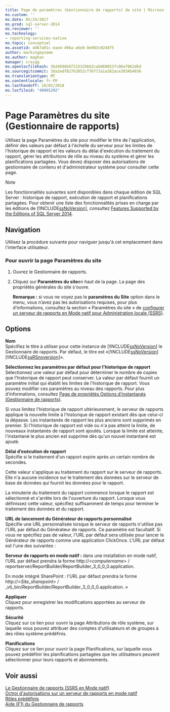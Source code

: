 ```yaml
---
title: Page de paramètres (Gestionnaire de rapports) de site | Microsoft Docs
ms.custom: ''
ms.date: 05/24/2017
ms.prod: sql-server-2014
ms.reviewer: ''
ms.technology:
- reporting-services-native
ms.topic: conceptual
ms.assetid: 4d67a01c-eae4-49ba-a6e8-8e983c0248f5
author: markingmyname
ms.author: maghan
manager: craigg
ms.openlocfilehash: 3bd40d6b97215329bb2cab060853fc06ef862dbd
ms.sourcegitcommit: 3da2edf82763852cff6772a1a282ace3034b4936
ms.translationtype: MT
ms.contentlocale: fr-FR
ms.lasthandoff: 10/02/2018
ms.locfileid: "48065292"
---
```

# <a name="site-settings-page-report-manager"></a>Page Paramètres du site (Gestionnaire de rapports)
  Utilisez la page Paramètres du site pour modifier le titre de l'application, définir des valeurs par défaut à l'échelle du serveur pour les limites de l'historique de rapport et les valeurs du délai d'exécution du traitement du rapport, gérer les attributions de rôle au niveau du système et gérer les planifications partagées. Vous devez disposer des autorisations de gestionnaire de contenu et d'administrateur système pour consulter cette page.  
  
> [!NOTE]  
>  Les fonctionnalités suivantes sont disponibles dans chaque édition de SQL Server : historique de rapport, exécution de rapport et planifications partagées. Pour obtenir une liste des fonctionnalités prises en charge par les éditions de [!INCLUDE[ssNoVersion](../includes/ssnoversion-md.md)], consultez [Features Supported by the Editions of SQL Server 2014](../../2014/getting-started/features-supported-by-the-editions-of-sql-server-2014.md).  
  
## <a name="navigation"></a>Navigation  
 Utilisez la procédure suivante pour naviguer jusqu'à cet emplacement dans l'interface utilisateur.  
  
### <a name="to-open-the-site-settings-page"></a>Pour ouvrir la page Paramètres du site  
  
1.  Ouvrez le Gestionnaire de rapports.  
  
2.  Cliquez sur **Paramètres du site**en haut de la page. La page des propriétés générales du site s'ouvre.  
  
     **Remarque :** si vous ne voyez pas le **paramètres du Site** option dans le menu, vous n’avez pas les autorisations requises, pour plus d’informations, consultez la section « Paramètres du site » de [configurer un serveur de rapports en Mode natif pour Administration locale &#40;SSRS&#41;](report-server/configure-a-native-mode-report-server-for-local-administration-ssrs.md).  
  
## <a name="options"></a>Options  
 **Nom**  
 Spécifiez le titre à utiliser pour cette instance de [!INCLUDE[ssNoVersion](../includes/ssnoversion-md.md)] le Gestionnaire de rapports. Par défaut, le titre est «[!INCLUDE[ssNoVersion](../includes/ssnoversion-md.md)][!INCLUDE[ssRSnoversion](../includes/ssrsnoversion-md.md)]».  
  
 **Sélectionnez les paramètres par défaut pour l’historique de rapport**  
 Sélectionnez une valeur par défaut pour déterminer le nombre de copies que l'historique de rapport peut conserver. La valeur par défaut fournit un paramètre initial qui établit les limites de l'historique de rapport. Vous pouvez modifier ces paramètres au niveau des rapports. Pour plus d’informations, consultez [Page de propriétés Options d’instantanés &#40;Gestionnaire de rapports&#41;](../../2014/reporting-services/snapshot-options-properties-page-report-manager.md).  
  
 Si vous limitez l'historique de rapport ultérieurement, le serveur de rapports applique la nouvelle limite à l'historique de rapport existant dès que celui-ci la dépasse. Les instantanés de rapport les plus anciens sont supprimés en premier. Si l'historique de rapport est vide ou n'a pas atteint la limite, de nouveaux instantanés de rapport sont ajoutés. Lorsque la limite est atteinte, l'instantané le plus ancien est supprimé dès qu'un nouvel instantané est ajouté.  
  
 **Délai d’exécution de rapport**  
 Spécifie si le traitement d'un rapport expire après un certain nombre de secondes.  
  
 Cette valeur s'applique au traitement du rapport sur le serveur de rapports. Elle n'a aucune incidence sur le traitement des données sur le serveur de base de données qui fournit les données pour le rapport.  
  
 La minuterie du traitement du rapport commence lorsque le rapport est sélectionné et s'arrête lors de l'ouverture du rapport. Lorsque vous définissez cette valeur, spécifiez suffisamment de temps pour terminer le traitement des données et du rapport.  
  
 **URL de lancement du Générateur de rapports personnalisé**  
 Spécifie une URL personnalisée lorsque le serveur de rapports n'utilise pas l'URL par défaut du Générateur de rapports. Ce paramètre est facultatif. Si vous ne spécifiez pas de valeur, l'URL par défaut sera utilisée pour lancer le Générateur de rapports comme une application ClickOnce. L'URL par défaut est l'une des suivantes :  
  
 **Serveur de rapports en mode natif :** dans une installation en mode natif, l’URL par défaut prendra la forme http://\<*computername*> / reportserver/ReportBuilder/ReportBuilder_3_0_0_0.application.  
  
 En mode intégré SharePoint : l’URL par défaut prendra la forme http://\<*Site_sharepoint*> / _vti_bin/ReportBuilder/ReportBuilder_3_0_0_0.application. »  
  
 **Appliquer**  
 Cliquez pour enregistrer les modifications apportées au serveur de rapports.  
  
 **Sécurité**  
 Cliquez sur ce lien pour ouvrir la page Attributions de rôle système, sur laquelle vous pouvez attribuer des comptes d'utilisateurs et de groupes à des rôles système prédéfinis.  
  
 **Planifications**  
 Cliquez sur ce lien pour ouvrir la page Planifications, sur laquelle vous pouvez prédéfinir les planifications partagées que les utilisateurs peuvent sélectionner pour leurs rapports et abonnements.  
  
## <a name="see-also"></a>Voir aussi  
 [Le Gestionnaire de rapports &#40;SSRS en Mode natif&#41;](../../2014/reporting-services/report-manager-ssrs-native-mode.md)   
 [Octroi d'autorisations sur un serveur de rapports en mode natif](security/granting-permissions-on-a-native-mode-report-server.md)   
 [Rôles prédéfinis](security/role-definitions-predefined-roles.md)   
 [Aide (F1) du Gestionnaire de rapports](../../2014/reporting-services/report-manager-f1-help.md)  
  
  
